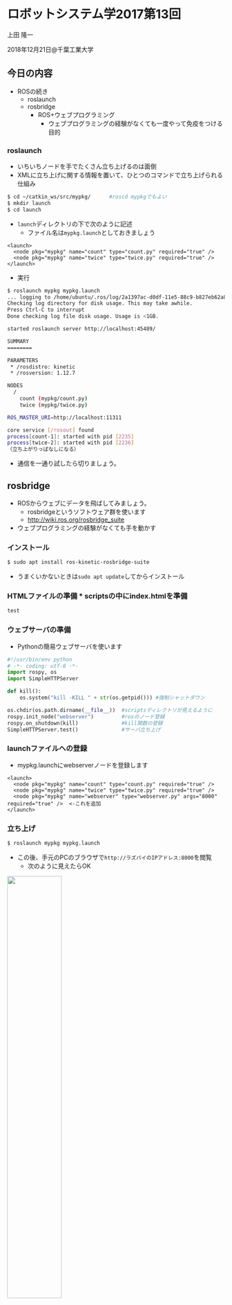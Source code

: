 # ロボットシステム学2017第13回

上田 隆一

2018年12月21日@千葉工業大学

## 今日の内容

* ROSの続き
  * roslaunch
  * rosbridge
    * ROS+ウェブプログラミング
      * ウェブプログラミングの経験がなくても一度やって免疫をつける目的

### roslaunch

* いちいちノードを手でたくさん立ち上げるのは面倒
* XMLに立ち上げに関する情報を置いて、ひとつのコマンドで立ち上げられる仕組み

```bash
$ cd ~/catkin_ws/src/mypkg/      #roscd mypkgでもよい
$ mkdir launch
$ cd launch
```

* `launch`ディレクトリの下で次のように記述
  * ファイル名は`mypkg.launch`としておきましょう

```mypkg.launch
<launch>
  <node pkg="mypkg" name="count" type="count.py" required="true" />
  <node pkg="mypkg" name="twice" type="twice.py" required="true" />
</launch>
```


* 実行

```bash
$ roslaunch mypkg mypkg.launch 
... logging to /home/ubuntu/.ros/log/2a1397ac-d0df-11e5-88c9-b827eb62a884/roslaunch-ubuntu-2217.log
Checking log directory for disk usage. This may take awhile.
Press Ctrl-C to interrupt
Done checking log file disk usage. Usage is <1GB.

started roslaunch server http://localhost:45489/

SUMMARY
========

PARAMETERS
 * /rosdistro: kinetic
 * /rosversion: 1.12.7

NODES
  /
    count (mypkg/count.py)
    twice (mypkg/twice.py)

ROS_MASTER_URI=http://localhost:11311

core service [/rosout] found
process[count-1]: started with pid [2235]
process[twice-2]: started with pid [2236]
（立ち上がりっぱなしになる）
```

* 通信を一通り試したら切りましょう。

## rosbridge

* ROSからウェブにデータを飛ばしてみましょう。
  * rosbridgeというソフトウェア群を使います
  * http://wiki.ros.org/rosbridge_suite
* ウェブプログラミングの経験がなくても手を動かす

### インストール


```bash
$ sudo apt install ros-kinetic-rosbridge-suite
```

* うまくいかないときは`sudo apt update`してからインストール
### HTMLファイルの準備 * scriptsの中にindex.htmlを準備

```index.html
test
```


### ウェブサーバの準備

* Pythonの簡易ウェブサーバを使います

```python
#!/usr/bin/env python
# -*- coding: utf-8 -*-
import rospy, os
import SimpleHTTPServer

def kill():
    os.system("kill -KILL " + str(os.getpid())) #強制シャットダウン

os.chdir(os.path.dirname(__file__))  #scriptsディレクトリが見えるように
rospy.init_node("webserver")         #rosのノード登録
rospy.on_shutdown(kill)              #kill関数の登録
SimpleHTTPServer.test()              #サーバ立ち上げ
```

### launchファイルへの登録

* mypkg.launchにwebserverノードを登録します

```mypkg.launch
<launch>
  <node pkg="mypkg" name="count" type="count.py" required="true" />
  <node pkg="mypkg" name="twice" type="twice.py" required="true" />
  <node pkg="mypkg" name="webserver" type="webserver.py" args="8000" required="true" />  <-これを追加
</launch>
```

### 立ち上げ

```bash
$ roslaunch mypkg mypkg.launch 
```

* この後、手元のPCのブラウザで`http://ラズパイのIPアドレス:8000`を閲覧
  * 次のように見えたらOK

<img style="width:50%" src="./web.png" />


### HTMLの記述

* 最小限のHTMLを書きます
  * span...のところに`count_up`トピックの値を出すように記述
  * rosbridgeを使うためのjavascriptファイルをダウンロードできるように指定

```index.html
<!DOCTYPE html>
<html lang="ja">
  <head>
    <meta charset="utf-8">
  </head>
  <body>
   <span id="count">not received</span>

<!-- 本来はコメントアウトされているリンクが正式なものであるが、12/8現在、リンク切れ -->
<!--<script src="http://cdn.robotwebtools.org/EventEmitter2/current/eventemitter2.min.js"></script> -->
   <script src="https://static.robotwebtools.org/EventEmitter2/current/eventemitter2.min.js"></script>
<!--   <script src="http://cdn.robotwebtools.org/roslibjs/current/roslib.min.js"></script> -->
   <script src="https://static.robotwebtools.org/roslibjs/current/roslib.min.js"></script>
   <script src="./main.js"></script>
  </body>
</html>
```

* roslaunchを実行し、ブラウザで「not received」と出ることを確認

### JavaScriptの記述

* 書いたことのない人もとにかく書きましょう。

```javascript
var ros = new ROSLIB.Ros({ url : 'ws://' + location.hostname + ':9000' });
                                                   
ros.on('connection', function() {console.log('websocket: connected');});
ros.on('error', function(error) {console.log('websocket error: ', error); });
ros.on('close', function() {console.log('websocket: closed');});

var ls = new ROSLIB.Topic({
        ros : ros,
        name : '/count_up',
        messageType : 'std_msgs/Int32'
});

ls.subscribe(function(message) {
        str = JSON.stringify(message);
        document.getElementById("count").innerHTML = str;
        console.log(str);                                  
});
```

### launchファイルの編集

次のようにrosbridge_serverというパッケージのlaunchファイルを探して立ち上げるための記述を追加。

```xml
<launch>
  <include file="$(find rosbridge_server)/launch/rosbridge_websocket.launch">
     <arg name="port" value="9000"/>
  </include>
  （以下略）
```

### 実行

* ブラウザで閲覧

<img style="width:50%" src="./web_topic.png" />
